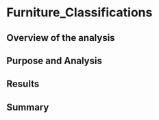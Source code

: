 # Furniture_Classifications

## Overview of the analysis

## Purpose and Analysis

## Results

## Summary

